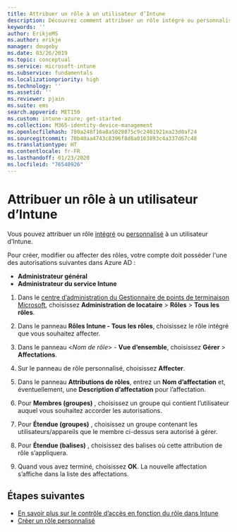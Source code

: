 ```yaml
---
title: Attribuer un rôle à un utilisateur d’Intune
description: Découvrez comment attribuer un rôle intégré ou personnalisé à un utilisateur dans Microsoft Intune.
keywords: ''
author: ErikjeMS
ms.author: erikje
manager: dougeby
ms.date: 03/26/2019
ms.topic: conceptual
ms.service: microsoft-intune
ms.subservice: fundamentals
ms.localizationpriority: high
ms.technology: ''
ms.assetid: ''
ms.reviewer: pjain
ms.suite: ems
search.appverid: MET150
ms.custom: intune-azure; get-started
ms.collection: M365-identity-device-management
ms.openlocfilehash: 780a248f16a8a5028875c9c2401921ea23d0af24
ms.sourcegitcommit: 70b40aa4743c8396f8d6a0163893c4a337d67c48
ms.translationtype: HT
ms.contentlocale: fr-FR
ms.lasthandoff: 01/23/2020
ms.locfileid: "76540926"
---
```

# <a name="assign-a-role-to-an-intune-user"></a>Attribuer un rôle à un utilisateur d’Intune

Vous pouvez attribuer un rôle [intégré](role-based-access-control.md#built-in-roles) ou [personnalisé](create-custom-role.md) à un utilisateur d’Intune.

Pour créer, modifier ou affecter des rôles, votre compte doit posséder l'une des autorisations suivantes dans Azure AD :
- **Administrateur général**
- **Administrateur du service Intune**

1. Dans le [centre d’administration du Gestionnaire de points de terminaison Microsoft](https://go.microsoft.com/fwlink/?linkid=2109431), choisissez **Administration de locataire** > **Rôles** > **Tous les rôles**.

2. Dans le panneau **Rôles Intune - Tous les rôles**, choisissez le rôle intégré que vous souhaitez affecter.

3. Dans le panneau <*Nom de rôle*> - **Vue d’ensemble**, choisissez **Gérer** > **Affectations**.

4. Sur le panneau de rôle personnalisé, choisissez **Affecter**.

5. Dans le panneau **Attributions de rôles**, entrez un **Nom d’affectation** et, éventuellement, une **Description d’affectation** pour l’affectation.

6. Pour **Membres (groupes)** , choisissez un groupe qui contient l’utilisateur auquel vous souhaitez accorder les autorisations.

7. Pour **Étendue (groupes)** , choisissez un groupe contenant les utilisateurs/appareils que le membre ci-dessus sera autorisé à gérer.

8. Pour **Étendue (balises)** , choisissez des balises où cette attribution de rôle s’appliquera.

9. Quand vous avez terminé, choisissez **OK**. La nouvelle affectation s’affiche dans la liste des affectations.


## <a name="next-steps"></a>Étapes suivantes
- [En savoir plus sur le contrôle d’accès en fonction du rôle dans Intune](role-based-access-control.md)
- [Créer un rôle personnalisé](create-custom-role.md)
